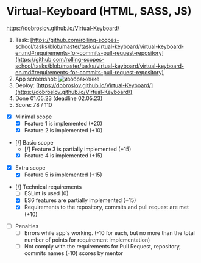 # Virtual-Keyboard (HTML, SASS, JS)

https://dobroslov.github.io/Virtual-Keyboard/

1. Task: [https://github.com/rolling-scopes-school/tasks/blob/master/tasks/virtual-keyboard/virtual-keyboard-en.md#requirements-for-commits-pull-request-repository](https://github.com/rolling-scopes-school/tasks/blob/master/tasks/virtual-keyboard/virtual-keyboard-en.md#requirements-for-commits-pull-request-repository)
2. App screenshot: 
![изображение](https://user-images.githubusercontent.com/78982910/235526215-cc546d8a-a48f-4cf7-8a44-0aca85fe1fa3.png)
3. Deploy:  [https://dobroslov.github.io/Virtual-Keyboard/](https://dobroslov.github.io/Virtual-Keyboard/)
4. Done 01.05.23 (deadline 02.05.23)
5. Score: 78 / 110
- [x] Minimal scope
    - [x] Feature 1 is implemented (+20)
    - [x] Feature 2 is implemented (+10)
- [/] Basic scope
    - [/] Feature 3 is partially implemented (+15)
    - [x] Feature 4 is implemented (+15)
- [x] Extra scope
    - [x] Feature 5 is implemented (+15)   
- [/] Technical requirements
    - [ ] ESLint is used (0)
    - [x] ES6 features are partially implemented (+15)
    - [x] Requirements to the repository, commits and pull request are met (+10)
- [ ] Penalties
    - [ ] Errors while app's working. (-10 for each, but no more than the total number of points for requirement implementation)
    - [ ] Not comply with the requirements for Pull Request, repository, commits names (-10) scores by mentor